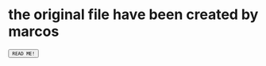 <h1>
the original file have been created by marcos
</h1>
<button>
<small><code>READ ME!</code></small>
</button>
